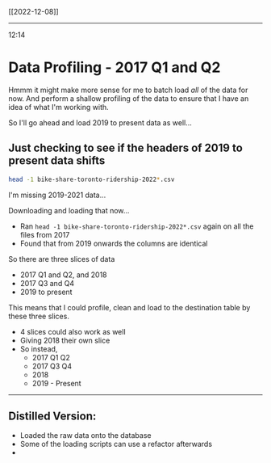 [[2022-12-08]]

---

12:14

# Data Profiling - 2017 Q1 and Q2

Hmmm it might make more sense for me to batch load *all* of the data for now. And perform a shallow profiling of the data to ensure that I have an idea of what I'm working with.

So I'll go ahead and load 2019 to present data as well...

## Just checking to see if the headers of 2019 to present data shifts

``` BASH
head -1 bike-share-toronto-ridership-2022*.csv
```

I'm missing 2019-2021 data...

Downloading and loading that now...

- Ran `head -1 bike-share-toronto-ridership-2022*.csv` again on all the files from 2017
- Found that from 2019 onwards the columns are identical

So there are three slices of data
- 2017 Q1 and Q2, and 2018 
- 2017 Q3 and Q4
- 2019 to present

This means that I could profile, clean and load to the destination table by these three slices. 

- 4 slices could also work as well
- Giving 2018 their own slice
- So instead, 
	- 2017 Q1 Q2
	- 2017 Q3 Q4
	- 2018
	- 2019 - Present

---

## Distilled Version:

- Loaded the raw data onto the database
- Some of the loading scripts can use a refactor afterwards
- 
